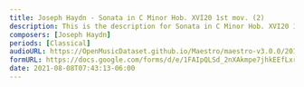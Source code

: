 ```yaml
---
title: Joseph Haydn - Sonata in C Minor Hob. XVI20 1st mov. (2)
description: This is the description for Sonata in C Minor Hob. XVI20 1st mov. by Joseph Haydn
composers: [Joseph Haydn]
periods: [Classical]
audioURL: https://OpenMusicDataset.github.io/Maestro/maestro-v3.0.0/2013/ORIG-MIDI_02_7_7_13_Group__MID--AUDIO_19_R1_2013_wav--2.midi
formURL: https://docs.google.com/forms/d/e/1FAIpQLSd_2nXAkmpe7jhkEEfLxr-zcrD-WUYeH-_6w9krlqxOu1eQRw/viewform
date: 2021-08-08T07:43:13-06:00
---
```

